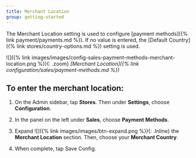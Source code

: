 ```yaml
---
title: Merchant Location
group: getting-started
---
```


The Merchant Location setting is used to configure [payment methods]({% link payment/payments.md %}). If no value is entered, the [Default Country]({% link stores/country-options.md %}) setting is used.

![]({% link images/images/config-sales-payment-methods-merchant-location.png %}){: .zoom}
_[Merchant Location]({% link configuration/sales/payment-methods.md %})_

## To enter the merchant location:

1. On the Admin sidebar, tap **Stores**. Then under **Settings**, choose **Configuration**.

1. In the panel on the left under **Sales**, choose **Payment Methods**.

1. Expand ![]({% link images/images/btn-expand.png %}){: .Inline} the **Merchant Location** section. Then, choose your **Merchant Country**.

1. When complete, tap <span class="btn"> Save Config</span>.
